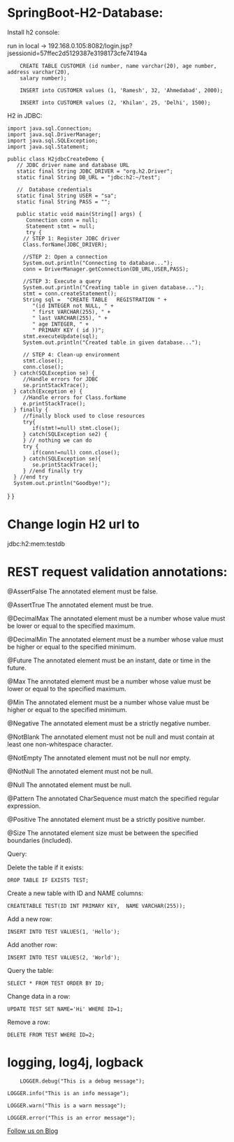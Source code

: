 # SpringBoot-H2-Database:



Install h2 console:

   run in local -> 192.168.0.105:8082/login.jsp?jsessionid=57ffec2d5129387e3198173cfe74194a

		CREATE TABLE CUSTOMER (id number, name varchar(20), age number, address varchar(20), 
		salary number);  

		INSERT into CUSTOMER values (1, 'Ramesh', 32, 'Ahmedabad', 2000); 

		INSERT into CUSTOMER values (2, 'Khilan', 25, 'Delhi', 1500); 


H2 in JDBC:

	import java.sql.Connection; 
	import java.sql.DriverManager; 
	import java.sql.SQLException; 
	import java.sql.Statement;  

	public class H2jdbcCreateDemo { 
	   // JDBC driver name and database URL 
	   static final String JDBC_DRIVER = "org.h2.Driver";   
	   static final String DB_URL = "jdbc:h2:~/test";  

	   //  Database credentials 
	   static final String USER = "sa"; 
	   static final String PASS = ""; 

	   public static void main(String[] args) { 
	      Connection conn = null; 
	      Statement stmt = null; 
	      try { 
		 // STEP 1: Register JDBC driver 
		 Class.forName(JDBC_DRIVER); 

		 //STEP 2: Open a connection 
         System.out.println("Connecting to database..."); 
         conn = DriverManager.getConnection(DB_URL,USER,PASS);  
         
         //STEP 3: Execute a query 
         System.out.println("Creating table in given database..."); 
         stmt = conn.createStatement(); 
         String sql =  "CREATE TABLE   REGISTRATION " + 
            "(id INTEGER not NULL, " + 
            " first VARCHAR(255), " +  
            " last VARCHAR(255), " +  
            " age INTEGER, " +  
            " PRIMARY KEY ( id ))";  
         stmt.executeUpdate(sql);
         System.out.println("Created table in given database..."); 
         
         // STEP 4: Clean-up environment 
         stmt.close(); 
         conn.close(); 
      } catch(SQLException se) { 
         //Handle errors for JDBC 
         se.printStackTrace(); 
      } catch(Exception e) { 
         //Handle errors for Class.forName 
         e.printStackTrace(); 
      } finally { 
         //finally block used to close resources 
         try{ 
            if(stmt!=null) stmt.close(); 
         } catch(SQLException se2) { 
         } // nothing we can do 
         try { 
            if(conn!=null) conn.close(); 
         } catch(SQLException se){ 
            se.printStackTrace(); 
         } //end finally try 
      } //end try 
      System.out.println("Goodbye!");
   } 
}



# Change login H2 url to 

jdbc:h2:mem:testdb

# REST request validation annotations:

@AssertFalse	The annotated element must be false.

@AssertTrue	The annotated element must be true.

@DecimalMax	The annotated element must be a number whose value must be lower or equal to the specified maximum.

@DecimalMin	The annotated element must be a number whose value must be higher or equal to the specified minimum.

@Future	The annotated element must be an instant, date or time in the future.

@Max	The annotated element must be a number whose value must be lower or equal to the specified maximum.

@Min	The annotated element must be a number whose value must be higher or equal to the specified minimum.

@Negative	The annotated element must be a strictly negative number.

@NotBlank	The annotated element must not be null and must contain at least one non-whitespace character.

@NotEmpty	The annotated element must not be null nor empty.

@NotNull	The annotated element must not be null.

@Null	The annotated element must be null.

@Pattern	The annotated CharSequence must match the specified regular expression.

@Positive	The annotated element must be a strictly positive number.

@Size	The annotated element size must be between the specified boundaries (included).

Query:


Delete the table if it exists:

	DROP TABLE IF EXISTS TEST;
	
Create a new table with ID and NAME columns:

  	CREATETABLE TEST(ID INT PRIMARY KEY,  NAME VARCHAR(255));
	
Add a new row:

	INSERT INTO TEST VALUES(1, 'Hello');
	
Add another row:

	INSERT INTO TEST VALUES(2, 'World');
	
Query the table:

	SELECT * FROM TEST ORDER BY ID;
	
Change data in a row:
	
	UPDATE TEST SET NAME='Hi' WHERE ID=1;
	
Remove a row:

	DELETE FROM TEST WHERE ID=2;






# logging, log4j, logback


        LOGGER.debug("This is a debug message");
  
	LOGGER.info("This is an info message");
  
	LOGGER.warn("This is a warn message");
  
	LOGGER.error("This is an error message");




<a href="http://starwalt.in/Blogs/index.html">Follow us on Blog</a>
